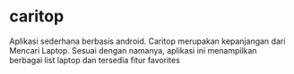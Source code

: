 # caritop
Aplikasi sederhana berbasis android. Caritop merupakan kepanjangan dari Mencari Laptop. Sesuai dengan namanya, aplikasi ini menampilkan berbagai list laptop dan tersedia fitur favorites
